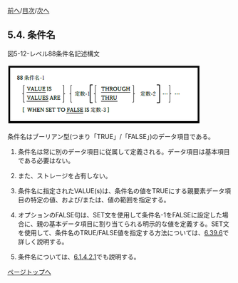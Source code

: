 <!--navi start1-->
[前へ](5-3.md)/[目次](https://momo2584.github.io/opensourcecobol.github.io/markdown/TOC.html)/[次へ](5-5.md)
<!--navi end1-->
## 5.4. 条件名

図5-12-レベル88条件名記述構文

![alt text](Image/5-12.png)

条件名はブーリアン型(つまり「TRUE」/「FALSE」)のデータ項目である。

1. 条件名は常に別のデータ項目に従属して定義される。データ項目は基本項目である必要はない。

2. また、ストレージを占有しない。

3. 条件名に指定されたVALUE(s)は、条件名の値をTRUEにする親要素データ項目の特定の値、および/または、値の範囲を指定する。

4. オプションのFALSE句は、SET文を使用して条件名-1をFALSEに設定した場合に、親の基本データ項目に割り当てられる明示的な値を定義する。SET文を使用して、条件名のTRUE/FALSE値を指定する方法については、[6.39.6](6-39-6.md)で詳しく説明する。

5. 条件名については、[6.1.4.2.1](6-1-4-2.md#61421-条件名レベル88項目)でも説明する。

<!--navi start2-->

[ページトップへ](5-4.md)
<!--navi end2-->
